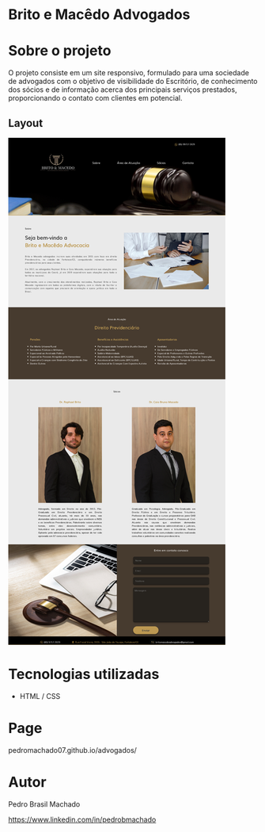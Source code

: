 
# Brito e Macêdo Advogados


# Sobre o projeto
O projeto consiste em um site responsivo, formulado para uma sociedade de advogados com o objetivo de visibilidade do Escritório, de conhecimento dos sócios e de informação acerca dos principais serviços prestados, proporcionando o contato com clientes em potencial.

## Layout 
![Web 1](britomacedo.png)





# Tecnologias utilizadas

- HTML / CSS 

# Page
 pedromachado07.github.io/advogados/



# Autor

Pedro Brasil Machado

https://www.linkedin.com/in/pedrobmachado

